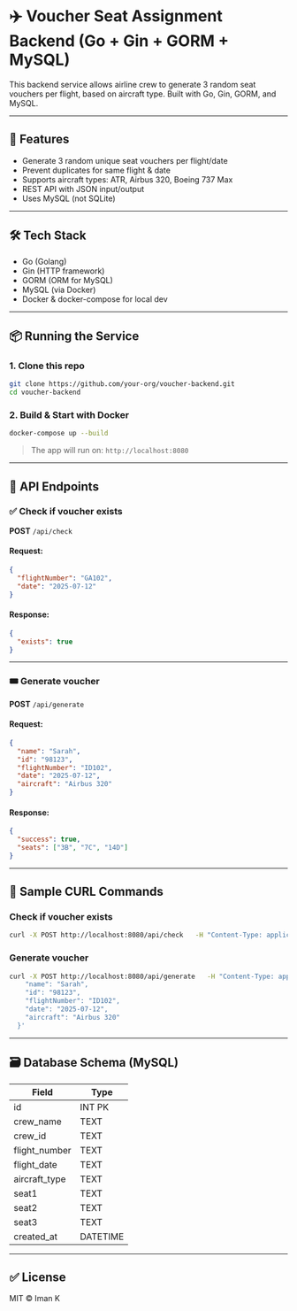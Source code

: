 # ✈️ Voucher Seat Assignment Backend (Go + Gin + GORM + MySQL)

This backend service allows airline crew to generate 3 random seat vouchers per flight, based on aircraft type. Built with Go, Gin, GORM, and MySQL.

---

## 🚀 Features

- Generate 3 random unique seat vouchers per flight/date
- Prevent duplicates for same flight & date
- Supports aircraft types: ATR, Airbus 320, Boeing 737 Max
- REST API with JSON input/output
- Uses MySQL (not SQLite)

---

## 🛠 Tech Stack

- Go (Golang)
- Gin (HTTP framework)
- GORM (ORM for MySQL)
- MySQL (via Docker)
- Docker & docker-compose for local dev

---

## 📦 Running the Service

### 1. Clone this repo

```bash
git clone https://github.com/your-org/voucher-backend.git
cd voucher-backend
```

### 2. Build & Start with Docker

```bash
docker-compose up --build
```

> The app will run on: `http://localhost:8080`

---

## 🔌 API Endpoints

### ✅ Check if voucher exists

**POST** `/api/check`

#### Request:

```json
{
  "flightNumber": "GA102",
  "date": "2025-07-12"
}
```

#### Response:

```json
{
  "exists": true
}
```

---

### 🎟 Generate voucher

**POST** `/api/generate`

#### Request:

```json
{
  "name": "Sarah",
  "id": "98123",
  "flightNumber": "ID102",
  "date": "2025-07-12",
  "aircraft": "Airbus 320"
}
```

#### Response:

```json
{
  "success": true,
  "seats": ["3B", "7C", "14D"]
}
```

---

## 🧪 Sample CURL Commands

### Check if voucher exists

```bash
curl -X POST http://localhost:8080/api/check   -H "Content-Type: application/json"   -d '{"flightNumber":"GA102", "date":"2025-07-12"}'
```

### Generate voucher

```bash
curl -X POST http://localhost:8080/api/generate   -H "Content-Type: application/json"   -d '{
    "name": "Sarah",
    "id": "98123",
    "flightNumber": "ID102",
    "date": "2025-07-12",
    "aircraft": "Airbus 320"
  }'
```

---

## 🗃 Database Schema (MySQL)

| Field          | Type     |
|----------------|----------|
| id             | INT PK   |
| crew_name      | TEXT     |
| crew_id        | TEXT     |
| flight_number  | TEXT     |
| flight_date    | TEXT     |
| aircraft_type  | TEXT     |
| seat1          | TEXT     |
| seat2          | TEXT     |
| seat3          | TEXT     |
| created_at     | DATETIME |

---

## ✅ License

MIT © Iman K
